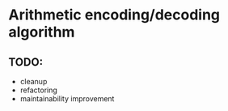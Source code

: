 # Arithmetic encoding/decoding algorithm
## TODO:
* cleanup 
* refactoring 
* maintainability improvement
